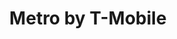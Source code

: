 ---
title: "Metro by T-Mobile"
url: /calumet-city/metro-by-t-mobile-sibley-boulevard/
shop: Handy
---